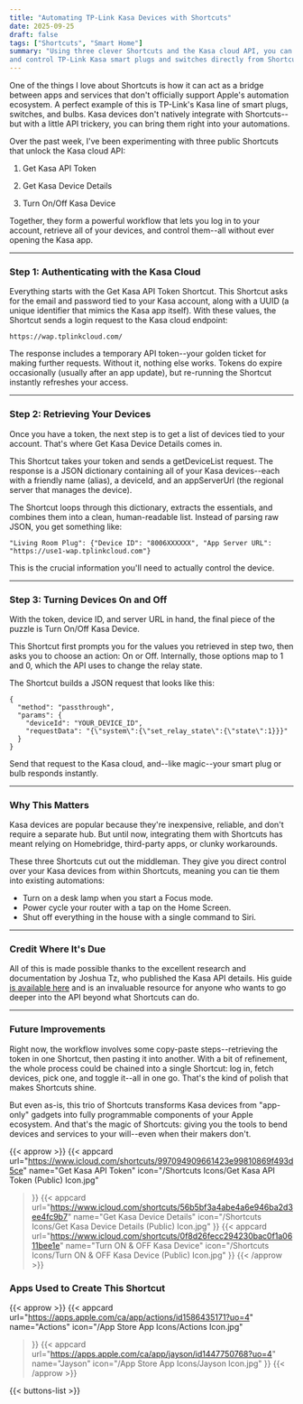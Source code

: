 ```yaml
---
title: "Automating TP-Link Kasa Devices with Shortcuts"
date: 2025-09-25
draft: false
tags: ["Shortcuts", "Smart Home"]
summary: "Using three clever Shortcuts and the Kasa cloud API, you can log in, list devices, 
and control TP-Link Kasa smart plugs and switches directly from Shortcuts—no Homebridge required."
---
```


One of the things I love about Shortcuts is how it can act as a bridge between apps and services 
that don't officially support Apple's automation ecosystem. A perfect example of this is TP-Link's 
Kasa line of smart plugs, switches, and bulbs. Kasa devices don't natively integrate with 
Shortcuts--but with a little API trickery, you can bring them right into your automations.

Over the past week, I've been experimenting with three public Shortcuts that unlock the Kasa 
cloud API:

1. Get Kasa API Token

2. Get Kasa Device Details

3. Turn On/Off Kasa Device

Together, they form a powerful workflow that lets you log in to your account, retrieve all 
of your devices, and control them--all without ever opening the Kasa app.

---

### Step 1: Authenticating with the Kasa Cloud

Everything starts with the Get Kasa API Token Shortcut. This Shortcut asks for the email and 
password tied to your Kasa account, along with a UUID (a unique identifier that mimics the 
Kasa app itself). With these values, the Shortcut sends a login request to the Kasa cloud 
endpoint:
    
    
    https://wap.tplinkcloud.com/

The response includes a temporary API token--your golden ticket for making further requests. Without 
it, nothing else works. Tokens do expire occasionally (usually after an app update), but 
re-running the Shortcut instantly refreshes your access.

---

### Step 2: Retrieving Your Devices
  
Once you have a token, the next step is to get a list of devices tied to your account. That's 
where Get Kasa Device Details comes in.

This Shortcut takes your token and sends a getDeviceList request. The response is a JSON 
dictionary containing all of your Kasa devices--each with a friendly name (alias), a deviceId, 
and an appServerUrl (the regional server that manages the device).

The Shortcut loops through this dictionary, extracts the essentials, and combines them into 
a clean, human-readable list. Instead of parsing raw JSON, you get something like:
    
    "Living Room Plug": {"Device ID": "8006XXXXXX", "App Server URL": "https://use1-wap.tplinkcloud.com"}

This is the crucial information you'll need to actually control the device.

---

### Step 3: Turning Devices On and Off

With the token, device ID, and server URL in hand, the final piece of the puzzle is Turn 
On/Off Kasa Device.

This Shortcut first prompts you for the values you retrieved in step two, then asks you to 
choose an action: On or Off. Internally, those options map to 1 and 0, which the API uses 
to change the relay state.

The Shortcut builds a JSON request that looks like this:
    
    
    {
      "method": "passthrough",
      "params": {
        "deviceId": "YOUR_DEVICE_ID",
        "requestData": "{\"system\":{\"set_relay_state\":{\"state\":1}}}"
      }
    }

Send that request to the Kasa cloud, and--like magic--your smart plug or bulb responds instantly.

---

### Why This Matters

Kasa devices are popular because they're inexpensive, reliable, and don't require a separate 
hub. But until now, integrating them with Shortcuts has meant relying on Homebridge, third-party apps, 
or clunky workarounds.

These three Shortcuts cut out the middleman. They give you direct control over your Kasa 
devices from within Shortcuts, meaning you can tie them into existing automations:

- Turn on a desk lamp when you start a Focus mode.
- Power cycle your router with a tap on the Home Screen.
- Shut off everything in the house with a single command to Siri.
---

### Credit Where It's Due

All of this is made possible thanks to the excellent research and documentation by Joshua 
Tz, who published the Kasa API details. His guide [is available here](https://docs.joshuatz.com/random/tp-link-kasa/) 
and is an invaluable resource for anyone who wants to go deeper into the API beyond what 
Shortcuts can do.

---

### Future Improvements

Right now, the workflow involves some copy-paste steps--retrieving the token in one Shortcut, 
then pasting it into another. With a bit of refinement, the whole process could be chained 
into a single Shortcut: log in, fetch devices, pick one, and toggle it--all in one go. That's 
the kind of polish that makes Shortcuts shine.

But even as-is, this trio of Shortcuts transforms Kasa devices from "app-only" gadgets into 
fully programmable components of your Apple ecosystem. And that's the magic of Shortcuts: 
giving you the tools to bend devices and services to your will--even when their makers don't.

{{< approw >}}
{{< appcard 
    url="https://www.icloud.com/shortcuts/997094909661423e99810869f493d5ce" 
    name="Get Kasa API Token" 
    icon="/Shortcuts Icons/Get Kasa API Token (Public) Icon.jpg" 
>}}
{{< appcard 
    url="https://www.icloud.com/shortcuts/56b5bf3a4abe4a6e946ba2d3ee4fc9b7" 
    name="Get Kasa Device Details" 
    icon="/Shortcuts Icons/Get Kasa Device Details (Public) Icon.jpg" 
>}}
{{< appcard 
    url="https://www.icloud.com/shortcuts/0f8d26fecc294230bac0f1a0611bee1e" 
    name="Turn ON & OFF Kasa Device" 
    icon="/Shortcuts Icons/Turn ON & OFF Kasa Device (Public) Icon.jpg" 
>}}
{{< /approw >}}

### Apps Used to Create This Shortcut

{{< approw >}}
{{< appcard 
    url="https://apps.apple.com/ca/app/actions/id1586435171?uo=4" 
    name="Actions" 
    icon="/App Store App Icons/Actions Icon.jpg" 
>}}
{{< appcard 
    url="https://apps.apple.com/ca/app/jayson/id1447750768?uo=4" 
    name="Jayson" 
    icon="/App Store App Icons/Jayson Icon.jpg" 
>}}
{{< /approw >}}

{{< buttons-list >}}